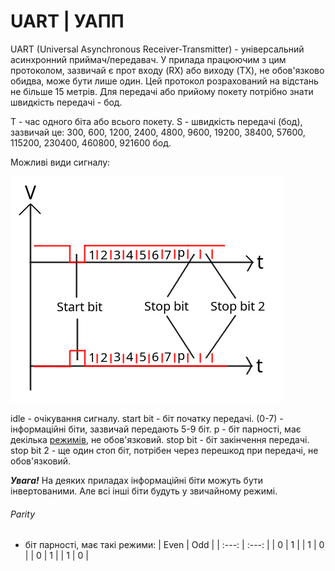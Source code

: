 # UART | УАПП
UART (Universal Asynchronous Receiver-Transmitter) - універсальний асинхронний приймач/передавач.
У прилада працюючим з цим протоколом, зазвичай є прот входу (RX) або виходу (TX), не обов'язково обидва, може бути лише один.
Цей протокол розрахований на відстань не більше 15 метрів.
Для передачі або прийому покету потрібно знати швидкість передачі - бод.



T - час одного біта або всього покету.
S - швидкість передачі (бод), зазвичай це: 300, 600, 1200, 2400, 4800, 9600, 19200, 38400, 57600, 115200, 230400, 460800, 921600 бод.

Можливі види сигналу:

![alt-text](https://github.com/illya334/MyDoc/blob/main/img/packageSchedule.png)

idle - очікування сигналу.
start bit - біт початку передачі.
(0-7) - інформаційні біти, зазвичай передають 5-9 біт.
p - біт парності, має декілька [режимів](#Parity), не обов'язковий.
stop bit - біт закінчення передачі.
stop bit 2 - ще один стоп біт, потрібен через перешкод при передачі, не обов'язковий.

**_Увага!_** На деяких приладах інформаційні біти можуть бути інвертованими. Але всі інші біти будуть у звичайному режимі.

###### Parity
- біт парності, має такі режими:
| Even | Odd |
| :---: | :---: |
| 0    | 1   |
| 1    | 0   |
| 0    | 1   |
| 1    | 0   |
